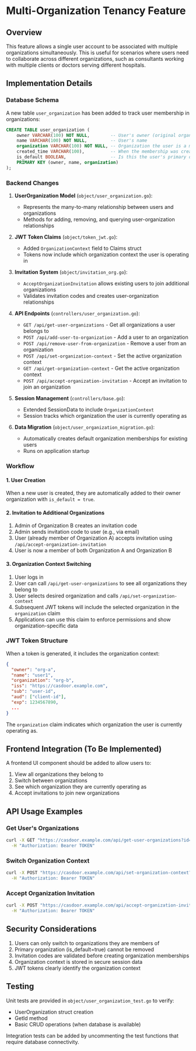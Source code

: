 # Multi-Organization Tenancy Feature

## Overview

This feature allows a single user account to be associated with multiple organizations simultaneously. This is useful for scenarios where users need to collaborate across different organizations, such as consultants working with multiple clients or doctors serving different hospitals.

## Implementation Details

### Database Schema

A new table `user_organization` has been added to track user membership in organizations:

```sql
CREATE TABLE user_organization (
    owner VARCHAR(100) NOT NULL,        -- User's owner (original organization)
    name VARCHAR(100) NOT NULL,         -- User's name
    organization VARCHAR(100) NOT NULL, -- Organization the user is a member of
    created_time VARCHAR(100),          -- When the membership was created
    is_default BOOLEAN,                 -- Is this the user's primary organization
    PRIMARY KEY (owner, name, organization)
);
```

### Backend Changes

1. **UserOrganization Model** (`object/user_organization.go`):
   - Represents the many-to-many relationship between users and organizations
   - Methods for adding, removing, and querying user-organization relationships

2. **JWT Token Claims** (`object/token_jwt.go`):
   - Added `OrganizationContext` field to Claims struct
   - Tokens now include which organization context the user is operating in

3. **Invitation System** (`object/invitation_org.go`):
   - `AcceptOrganizationInvitation` allows existing users to join additional organizations
   - Validates invitation codes and creates user-organization relationships

4. **API Endpoints** (`controllers/user_organization.go`):
   - `GET /api/get-user-organizations` - Get all organizations a user belongs to
   - `POST /api/add-user-to-organization` - Add a user to an organization
   - `POST /api/remove-user-from-organization` - Remove a user from an organization
   - `POST /api/set-organization-context` - Set the active organization context
   - `GET /api/get-organization-context` - Get the active organization context
   - `POST /api/accept-organization-invitation` - Accept an invitation to join an organization

5. **Session Management** (`controllers/base.go`):
   - Extended SessionData to include `OrganizationContext`
   - Session tracks which organization the user is currently operating as

6. **Data Migration** (`object/user_organization_migration.go`):
   - Automatically creates default organization memberships for existing users
   - Runs on application startup

### Workflow

#### 1. User Creation
When a new user is created, they are automatically added to their owner organization with `is_default = true`.

#### 2. Invitation to Additional Organizations
1. Admin of Organization B creates an invitation code
2. Admin sends invitation code to user (e.g., via email)
3. User (already member of Organization A) accepts invitation using `/api/accept-organization-invitation`
4. User is now a member of both Organization A and Organization B

#### 3. Organization Context Switching
1. User logs in
2. User can call `/api/get-user-organizations` to see all organizations they belong to
3. User selects desired organization and calls `/api/set-organization-context`
4. Subsequent JWT tokens will include the selected organization in the `organization` claim
5. Applications can use this claim to enforce permissions and show organization-specific data

### JWT Token Structure

When a token is generated, it includes the organization context:

```json
{
  "owner": "org-a",
  "name": "user1",
  "organization": "org-b",
  "iss": "https://casdoor.example.com",
  "sub": "user-id",
  "aud": ["client-id"],
  "exp": 1234567890,
  ...
}
```

The `organization` claim indicates which organization the user is currently operating as.

## Frontend Integration (To Be Implemented)

A frontend UI component should be added to allow users to:
1. View all organizations they belong to
2. Switch between organizations
3. See which organization they are currently operating as
4. Accept invitations to join new organizations

## API Usage Examples

### Get User's Organizations
```bash
curl -X GET "https://casdoor.example.com/api/get-user-organizations?id=org-a/user1" \
  -H "Authorization: Bearer TOKEN"
```

### Switch Organization Context
```bash
curl -X POST "https://casdoor.example.com/api/set-organization-context?organization=org-b" \
  -H "Authorization: Bearer TOKEN"
```

### Accept Organization Invitation
```bash
curl -X POST "https://casdoor.example.com/api/accept-organization-invitation?invitationCode=ABC123&organization=org-b" \
  -H "Authorization: Bearer TOKEN"
```

## Security Considerations

1. Users can only switch to organizations they are members of
2. Primary organization (is_default=true) cannot be removed
3. Invitation codes are validated before creating organization memberships
4. Organization context is stored in secure session data
5. JWT tokens clearly identify the organization context

## Testing

Unit tests are provided in `object/user_organization_test.go` to verify:
- UserOrganization struct creation
- GetId method
- Basic CRUD operations (when database is available)

Integration tests can be added by uncommenting the test functions that require database connectivity.
